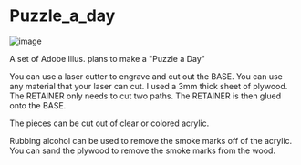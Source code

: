 # Puzzle_a_day
![image](https://github.com/user-attachments/assets/dd9fb6c2-cc69-4ffe-b464-2c080f0e8fb8)

A set of Adobe Illus. plans to make a "Puzzle a Day"

You can use a laser cutter to engrave and cut out the BASE.  You can use any material that your laser 
can cut.  I used a 3mm thick sheet of plywood.
The RETAINER only needs to cut two paths.
The RETAINER is then glued onto the BASE.

The pieces can be cut out of clear or colored acrylic.

Rubbing alcohol can be used to remove the smoke marks off of the acrylic.
You can sand the plywood to remove the smoke marks from the wood.
